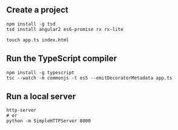## Create a project

```
npm install -g tsd
tsd install angular2 es6-promise rx rx-lite

touch app.ts index.html
```
## Run the TypeScript compiler

```
npm install -g typescript
tsc --watch -m commonjs -t es5 --emitDecoratorMetadata app.ts
```

## Run a local server

```
http-server
# or
python -m SimpleHTTPServer 8000
```

